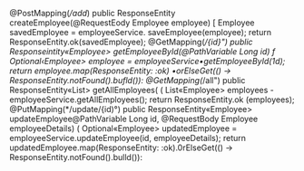 @PostMapping(*/add*)
public ResponseEntity <Employee> createEmployee(@RequestEody Employee employee) [
Employee savedEmployee = employeeService. saveEmployee(employee);
return ResponseEntity.ok(savedEmployee);
@GetMapping(*/{id}")
public Responseintity«Employee> getEmployeeById(@PathVariable Long id) f
Optional‹Employee> employee = employeeService•getEmployeeById(1d);
return employee.map(ResponseEntity: :ok) •orElseGet(() -> ResponseEntity.notFound().bufld()):
@GetMapping(*/all")
public ResponseEntity«List<Employee>> getAllEmployees( (
List«Employee> employees - employeeService.getAllEmployees();
return ResponseEntity.ok (employees);
@PutMapping(*/update/{id)°)
public ResponseEntity«Employee> updateEmployee@PathVariable Long id, @RequestBody Employee employeeDetails) (
Optional«Employee> updatedEmployee = employeeService.updateEmployee(id, employeeDetails); return updatedEmployee.map(ResponseEntity: :ok).0rElseGet(() -> ResponseEntity.notFound().bulld()):
